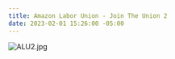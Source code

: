 ```yaml
---
title: Amazon Labor Union - Join The Union 2
date: 2023-02-01 15:26:00 -05:00
---
```


![ALU2.jpg](/uploads/ALU2.jpg)